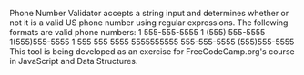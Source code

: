 Phone Number Validator accepts a string input and determines whether or not it is a valid US phone number using regular expressions. The following formats are valid phone numbers:
1 555-555-5555
1 (555) 555-5555
1(555)555-5555
1 555 555 5555
5555555555
555-555-5555
(555)555-5555
This tool is being developed as an exercise for FreeCodeCamp.org's course in JavaScript and Data Structures.